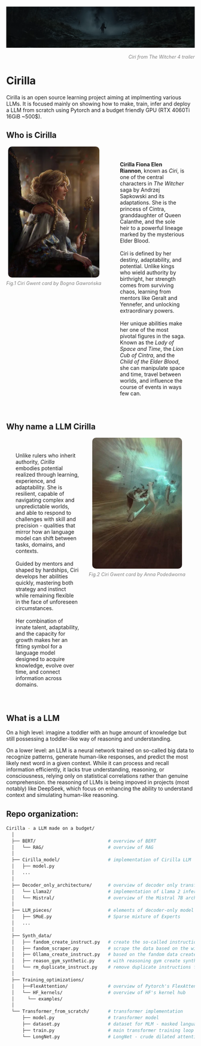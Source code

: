 ![](./img/ciri_w4_2.png)
<div style="font-size: 0.9em; color: gray; margin-top: 5px; text-align: right;">
  <em>Ciri from The Witcher 4 trailer</em>
</div>

# Cirilla
<p>
Cirilla is an open source learning project aiming at implmenting various LLMs.
It is focused mainly on showing how to make, train, infer and deploy a LLM from scratch using Pytorch and a budget friendly GPU (RTX 4060Ti 16GiB ~500$).
</p>

## Who is Cirilla
<div style="display: flex; align-items: top; justify-content: space-between;">

  <div style="text-align: center; margin-right: 25px;">
    <img src="./img/fake_ciri.webp" alt="ciri" height="350" style="border-radius: 10px;"/>
    <div style="font-size: 0.9em; color: gray; margin-top: 5px;">
      <em>Fig.1 Ciri Gwent card by Bogna Gawrońska</em>
    </div>
  </div>

  <div style="flex: 1; padding: 25px; text-align: left;">
    <p>
      <strong>Cirilla Fiona Elen Riannon</strong>, known as <em>Ciri</em>, is one of the central characters in 
      <em>The Witcher</em> saga by Andrzej Sapkowski and its adaptations.  
      She is the princess of Cintra, granddaughter of Queen Calanthe, and the sole heir 
      to a powerful lineage marked by the mysterious Elder Blood.<br><br>Ciri is defined by her destiny, adaptability, and potential. Unlike kings who wield authority by birthright, her strength comes from surviving chaos, learning from mentors like Geralt and Yennefer, and unlocking extraordinary powers.<br><br>Her unique abilities make her one of the most pivotal figures in the saga. Known as the <em>Lady of Space and Time</em>, the <em>Lion Cub of Cintra</em>, and the <em>Child of the Elder Blood</em>, she can manipulate space and time, travel between worlds, and influence the course of events in ways few can.
    </p>
  </div>

</div>

## Why name a LLM Cirilla
<div style="display: flex; align-items: top; justify-content: space-between;">

  <div style="flex: 1; padding: 25px; text-align: righty;">
    <p>
      Unlike rulers who inherit authority, <em>Cirilla</em> embodies potential realized through learning, experience, and adaptability. She is resilient, capable of navigating complex and unpredictable worlds, and able to respond to challenges with skill and precision - qualities that mirror how an language model can shift between tasks, domains, and contexts.<br><br>Guided by mentors and shaped by hardships, Ciri develops her abilities quickly, mastering both strategy and instinct while remaining flexible in the face of unforeseen circumstances.<br><br>Her combination of innate talent, adaptability, and the capacity for growth makes her an fitting symbol for a language model designed to acquire knowledge, evolve over time, and connect information across domains.
    </p>
  </div>

  <div style="text-align: center; margin-right: 25px;">
    <img src="./img/Ciri.webp" alt="ciri" height="350" style="border-radius: 10px;"/>
    <div style="font-size: 0.9em; color: gray; margin-top: 5px;">
      <em>Fig.2 Ciri Gwent card by Anna Podedworna</em>
    </div>
  </div>

</div>

## What is a LLM
On a high level: imagine a toddler with an huge amount of knowledge but still possessing a toddler-like way of reasoning and understanding.

On a lower level: an LLM is a neural network trained on so-called big data to recognize patterns, generate human-like responses, and predict the most likely next word in a given context. While it can process and recall information efficiently, it lacks true understanding, reasoning, or consciousness, relying only on statistical correlations rather than genuine comprehension. the reasoning of LLMs is being impoved in projects (most notably) like DeepSeek, which focus on enhancing the ability to understand context and simulating human-like reasoning.

## Repo organization:
```bash
Cirilla - a LLM made on a budget/
  │
  ├── BERT/                           # overview of BERT
  │   └── RAG/                        # overview of RAG
  │
  ├── Cirilla_model/                  # implementation of Cirilla LLM
  │   ├── model.py
  │   ...
  │
  ├── Decoder_only_architecture/      # overview of decoder only transformer architecture
  │   └── Llama2/                     # implementation of Llama 2 inference loop
  │   └── Mistral/                    # overview of the Mistral 7B architecture and inference tricks
  │
  ├── LLM_pieces/                     # elements of decoder-only model you can use
  │   ├── SMoE.py                     # Sparse mixture of Experts
  │   ...
  │
  ├── Synth_data/
  │   ├── fandom_create_instruct.py   # create the so-called instructions from fandom data
  │   ├── fandom_scraper.py           # scrape the data based on the witcher_json/
  │   ├── Ollama_create_instruct.py   # based on the fandom data create instructions with LLMs
  │   ├── reason_gym_synthetic.py     # with reasoning gym create synthetic data
  │   └── rm_duplicate_instruct.py    # remove duplicate instructions from Ollama
  │
  ├── Training_optimizations/
  │   ├──FlexAttention/               # overview of Pytorch's FlexAttention
  │   └── HF_kernels/                 # overview of HF's kernel hub
  │     └── examples/
  │
  └── Transformer_from_scratch/       # transformer implementation
      ├── model.py                    # transformer model
      ├── dataset.py                  # dataset for MLM - masked language modelling
      ├── train.py                    # main transformer training loop
      └── LongNet.py                  # LongNet - crude dilated attention implementation
```